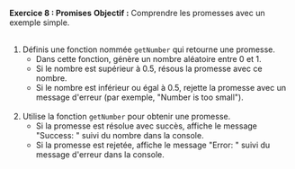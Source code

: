 **Exercice 8 : Promises**
**Objectif :** Comprendre les promesses avec un exemple simple.
<br><br>
1. Définis une fonction nommée `getNumber` qui retourne une promesse.
    - Dans cette fonction, génère un nombre aléatoire entre 0 et 1.
    - Si le nombre est supérieur à 0.5, résous la promesse avec ce nombre.
    - Si le nombre est inférieur ou égal à 0.5, rejette la promesse avec un message d'erreur (par exemple, "Number is too small").
<br><br>
2. Utilise la fonction `getNumber` pour obtenir une promesse.
    - Si la promesse est résolue avec succès, affiche le message "Success: " suivi du nombre dans la console.
    - Si la promesse est rejetée, affiche le message "Error: " suivi du message d'erreur dans la console.
